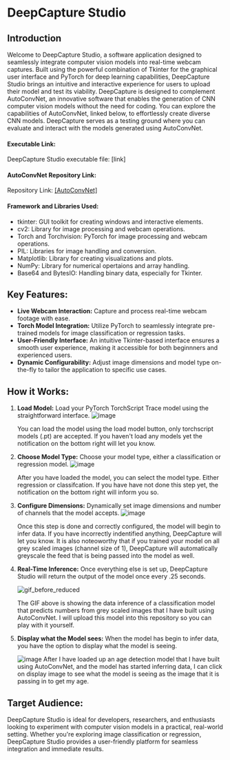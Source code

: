 # DeepCapture Studio

## Introduction
Welcome to DeepCapture Studio, a software application designed to seamlessly integrate computer vision models into real-time webcam captures. Built using the powerful combination of Tkinter for the graphical user interface and PyTorch for deep learning capabilities, DeepCapture Studio brings an intuitive and interactive experience for users to upload their model and test its viability. DeepCapture is designed to complement AutoConvNet, an innovative software that enables the generation of CNN computer vision models without the need for coding. You can explore the capabilities of AutoConvNet, linked below, to effortlessly create diverse CNN models. DeepCapture serves as a testing ground where you can evaluate and interact with the models generated using AutoConvNet.

#### Executable Link:
DeepCapture Studio executable file: [link]

#### AutoConvNet Repository Link:
Repository Link: [[AutoConvNet]](https://github.com/Tomasdfgh/AutoConvNet)

#### Framework and Libraries Used:
- tkinter: GUI toolkit for creating windows and interactive elements.
- cv2: Library for image processing and webcam operations.
- Torch and Torchvision: PyTorch for image processing and webcam operations.
- PIL: Libraries for image handling and conversion.
- Matplotlib: Library for creating visualizations and plots.
- NumPy: Library for numerical opertaions and array handling.
- Base64 and BytesIO: Handling binary data, especially for Tkinter.

## Key Features:
- **Live Webcam Interaction:** Capture and process real-time webcam footage with ease.
- **Torch Model Integration:** Utilize PyTorch to seamlessly integrate pre-trained models for image classification or regression tasks.
- **User-Friendly Interface:** An intuitive Tkinter-based interface ensures a smooth user experience, making it accessible for both beginnners and experienced users.
- **Dynamic Configurability:** Adjust image dimensions and model type on-the-fly to tailor the application to specific use cases.

## **How it Works:**
1. **Load Model:** Load your PyTorch TorchScript Trace model using the straightforward interface.
  ![image](https://github.com/Tomasdfgh/DeepCapture_Studio/assets/86145397/a410df7c-a759-4c58-80a5-d495370713dd)

    You can load the model using the load model button, only torchscript models (.pt) are accepted. If you haven't load any models yet the notification on the bottom right will let you know.

2. **Choose Model Type:** Choose your model type, either a classification or regression model.
  ![image](https://github.com/Tomasdfgh/DeepCapture_Studio/assets/86145397/2295a5aa-be43-45e3-9b92-21dae071216d)

    After you have loaded the model, you can select the model type. Either regression or classifcation. If you have have not done this step yet, the notification on the bottom right will inform you so. 

3. **Configure Dimensions:** Dynamically set image dimensions and number of channels that the model accepts.
  ![image](https://github.com/Tomasdfgh/DeepCapture_Studio/assets/86145397/dead6d98-3004-4af2-a3ae-4c35630b579c)

    Once this step is done and correctly configured, the model will begin to infer data. If you have incorrectly indentified anything, DeepCapture will let you know. It is also noteoworthy that if you trained your model on all grey scaled images (channel size of 1), DeepCapture will automatically greyscale the feed that is being passed into the model as well.
  
4. **Real-Time Inference:** Once everything else is set up, DeepCapture Studio will return the output of the model once every .25 seconds.
   
   ![gif_before_reduced](https://github.com/Tomasdfgh/DeepCapture_Studio/assets/86145397/819b1e58-cd2f-4c97-a47a-3df6815ca5da)

    The GIF above is showing the data inference of a classification model that predicts numbers from grey scaled images that I have built using AutoConvNet. I will upload this model into this repository so you can play with it yourself.

5. **Display what the Model sees:** When the model has begin to infer data, you have the option to display what the model is seeing.

   ![image](https://github.com/Tomasdfgh/DeepCapture_Studio/assets/86145397/7de99391-005c-4033-ad87-7954952d32bf)
    After I have loaded up an age detection model that I have built using AutoConvNet, and the model has started inferring data, I can click on display image to see what the model is seeing as the image that it is passing in to get my age. 

## Target Audience:
DeepCapture Studio is ideal for developers, researchers, and enthusiasts looking to experiment with computer vision models in a practical, real-world setting. Whether you're exploring image classification or regression, DeepCapture Studio provides a user-friendly platform for seamless integration and immediate results.
